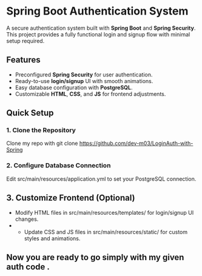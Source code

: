 # Spring Boot Authentication System

A secure authentication system built with **Spring Boot** and **Spring Security**.  
This project provides a fully functional login and signup flow with minimal setup required.

## Features

- Preconfigured **Spring Security** for user authentication.
- Ready-to-use **login/signup** UI with smooth animations.
- Easy database configuration with **PostgreSQL**.
- Customizable **HTML**, **CSS**, and **JS** for frontend adjustments.

## Quick Setup

### 1. Clone the Repository  
Clone my repo with git clone https://github.com/dev-m03/LoginAuth-with-Spring
### 2. Configure Database Connection  
Edit src/main/resources/application.yml to set your PostgreSQL connection.  
## 3. Customize Frontend (Optional)  
- Modify HTML files in src/main/resources/templates/ for login/signup UI changes.
- - Update CSS and JS files in src/main/resources/static/ for custom styles and animations.  

## Now you are ready to go simply with my given auth code .
